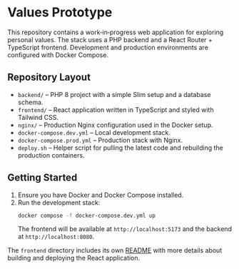 # Values Prototype

This repository contains a work‑in‑progress web application for exploring
personal values. The stack uses a PHP backend and a React Router + TypeScript
frontend. Development and production environments are configured with Docker
Compose.

## Repository Layout
- `backend/` – PHP 8 project with a simple Slim setup and a database schema.
- `frontend/` – React application written in TypeScript and styled with
  Tailwind CSS.
- `nginx/` – Production Nginx configuration used in the Docker setup.
- `docker-compose.dev.yml` – Local development stack.
- `docker-compose.prod.yml` – Production stack with Nginx.
- `deploy.sh` – Helper script for pulling the latest code and rebuilding the
  production containers.

## Getting Started
1. Ensure you have Docker and Docker Compose installed.
2. Run the development stack:
   ```bash
   docker compose -f docker-compose.dev.yml up
   ```
   The frontend will be available at `http://localhost:5173` and the backend at
   `http://localhost:8080`.

The `frontend` directory includes its own [README](frontend/README.md) with
more details about building and deploying the React application.
